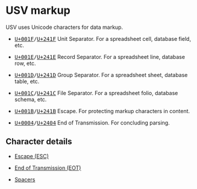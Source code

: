 # USV markup

USV uses Unicode characters for data markup.

* <tt>[U+001F](https://codepoints.net/U+001F)/[U+241F](https://codepoints.net/U+241F)</tt> Unit Separator. For a spreadsheet cell, database field, etc.

* <tt>[U+001E](https://codepoints.net/U+001E)/[U+241E](https://codepoints.net/U+241E)</tt> Record Separator. For a spreadsheet line, database row, etc.

* <tt>[U+001D](https://codepoints.net/U+001D)/[U+241D](https://codepoints.net/U+241D)</tt> Group Separator. For a spreadsheet sheet, database table, etc.

* <tt>[U+001C](https://codepoints.net/U+001C)/[U+241C](https://codepoints.net/U+241C)</tt> File Separator. For a spreadsheet folio, database schema, etc.

* <tt>[U+001B](https://codepoints.net/U+001B)/[U+241B](https://codepoints.net/U+241B)</tt> Escape. For protecting markup characters in content.

* <tt>[U+0004](https://codepoints.net/U+0004)/[U+2404](https://codepoints.net/U+2404)</tt> End of Transmission. For concluding parsing.


## Character details

* [Escape (ESC)](../escape/)

* [End of Transmission (EOT)](../end-of-transmission/)

* [Spacers](../spacers/)

